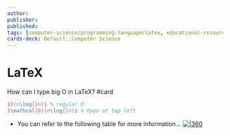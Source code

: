 ```yaml
---
author: 
publisher: 
published: 
tags: [computer-science/programming-language/latex, educational-resource/latex, study-note] 
cards-deck: Default::Computer Science
---
```


# LaTeX

How can I type big O in LaTeX? #card
```latex
$O(n\log{}n)$ % regular O
$\mathcal{0}(n\log{}n)$ % Open at top left
```
- You can refer to the following table for more information…
  [![|360](https://i0.wp.com/texblog.org/Wordpress/wp-content/uploads/2014/06/big-o-bachmann-landau-notations-latex1.png?w=839&ssl=1)](https://i0.wp.com/texblog.org/Wordpress/wp-content/uploads/2014/06/big-o-bachmann-landau-notations-latex1.png?w=839&ssl=1)